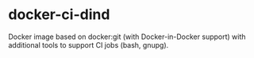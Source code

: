 # docker-ci-dind

Docker image based on docker:git (with Docker-in-Docker support) with additional tools
to support CI jobs (bash, gnupg).

